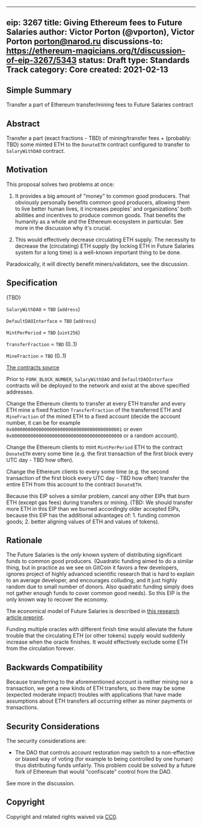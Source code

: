 
---
eip: 3267
title: Giving Ethereum fees to Future Salaries
author: Victor Porton (@vporton), Victor Porton <porton@narod.ru>
discussions-to: https://ethereum-magicians.org/t/discussion-of-eip-3267/5343
status: Draft
type: Standards Track
category: Core
created: 2021-02-13
---

## Simple Summary
Transfer a part of Ethereum transfer/mining fees to Future Salaries contract

## Abstract
Transfer a part (exact fractions - TBD) of mining/transfer fees + (probably: TBD) some minted ETH to the `DonateETH` contract configured to transfer to `SalaryWithDAO` contract.

## Motivation
This proposal solves two problems at once:

1. It provides a big amount of "money" to common good producers. That obviously personally benefits common good producers, allowing them to live better human lives, it increases peoples' and organizations' both abilities and incentives to produce common goods. That benefits the humanity as a whole and the Ethereum ecosystem in particular. See more in the discussion why it's crucial.

2. This would effectively decrease circulating ETH supply. The necessity to decrease the (circulating) ETH supply (by locking ETH in Future Salaries system for a long time) is a well-known important thing to be done.

Paradoxically, it will directly benefit miners/validators, see the discussion.

## Specification
(TBD)

`SalaryWithDAO` = `TBD` (`address`)

`DefaultDAOInterface` = `TBD` (`address`)

`MintPerPeriod` = `TBD` (`uint256`)

`TransferFraction` = `TBD` (0..1)

`MineFraction` = `TBD` (0..1)

[The contracts source](../assets/eip-3267/contracts/README.md)

Prior to `FORK_BLOCK_NUMBER`, `SalaryWithDAO` and `DefaultDAOInterface` contracts will be deployed to the network and exist at the above specified addresses.

Change the Ethereum clients to transfer at every ETH transfer and every ETH mine a fixed fraction `TransferFraction` of the transferred ETH and `MineFraction` of the mined ETH to a fixed account (decide the account number, it can be for example `0x00000000000000000000000000000000000000001` or even `0x00000000000000000000000000000000000000000` or a random account).

Change the Ethereum clients to mint `MintPerPeriod` ETH to the contract `DonateETH` every some time (e.g. the first transaction of the first block every UTC day - TBD how often).

Change the Ethereum clients to every some time (e.g. the second transaction of the first block every UTC day - TBD how often) transfer the entire ETH from this account to the contract `DonateETH`.

Because this EIP solves a similar problem, cancel any other EIPs that burn ETH (except gas fees) during transfers or mining. (TBD: We should transfer more ETH in this EIP than we burned accordingly older accepted EIPs, because this EIP has the additional advantages of: 1. funding common goods; 2. better aligning values of ETH and values of tokens).

## Rationale
The Future Salaries is the _only_ known system of distributing significant funds to common good producers. (Quadratic funding aimed to do a similar thing, but in practice as we see on GitCoin it favors a few developers, ignores project of highly advanced scientific research that is hard to explain to an average developer, and encourages colluding, and it just highly random due to small number of donors. Also quadratic funding simply does not gather enough funds to cover common good needs). So this EIP is the only known way to recover the economy.

The economical model of Future Salaries is described in [this research article preprint](../assets/eip-3267/science-salaries.pdf).

Funding multiple oracles with different finish time would alleviate the future trouble that the circulating ETH (or other tokens) supply would suddenly increase when the oracle finishes. It would effectively exclude some ETH from the circulation forever.

## Backwards Compatibility
Because transferring to the aforementioned account is neither mining nor a transaction, we get a new kinds of ETH transfers, so there may be some (expected moderate impact) troubles with applications that have made assumptions about ETH transfers all occurring either as miner payments or transactions.

## Security Considerations
The security considerations are:
- The DAO that controls account restoration may switch to a non-effective or biased way of voting (for example to being controlled by one human) thus distributing funds unfairly. This problem could be solved by a future fork of Ethereum that would "confiscate" control from the DAO.

See more in the discussion.

## Copyright
Copyright and related rights waived via [CC0](https://creativecommons.org/publicdomain/zero/1.0/).

